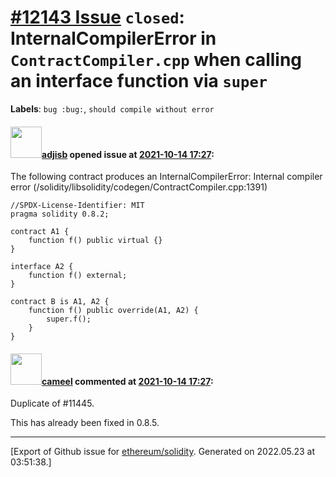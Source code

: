 # [\#12143 Issue](https://github.com/ethereum/solidity/issues/12143) `closed`: InternalCompilerError in `ContractCompiler.cpp` when calling an interface function via `super`
**Labels**: `bug :bug:`, `should compile without error`


#### <img src="https://avatars.githubusercontent.com/u/85941014?v=4" width="50">[adjisb](https://github.com/adjisb) opened issue at [2021-10-14 17:27](https://github.com/ethereum/solidity/issues/12143):

The following contract produces an InternalCompilerError: Internal compiler error (/solidity/libsolidity/codegen/ContractCompiler.cpp:1391)

```solidity
//SPDX-License-Identifier: MIT
pragma solidity 0.8.2;

contract A1 {
    function f() public virtual {}
}

interface A2 {
    function f() external;
}

contract B is A1, A2 {
    function f() public override(A1, A2) {
        super.f();
    }
}
```


#### <img src="https://avatars.githubusercontent.com/u/137030?v=4" width="50">[cameel](https://github.com/cameel) commented at [2021-10-14 17:27](https://github.com/ethereum/solidity/issues/12143#issuecomment-943574337):

Duplicate of #11445.

This has already been fixed in 0.8.5.


-------------------------------------------------------------------------------



[Export of Github issue for [ethereum/solidity](https://github.com/ethereum/solidity). Generated on 2022.05.23 at 03:51:38.]
